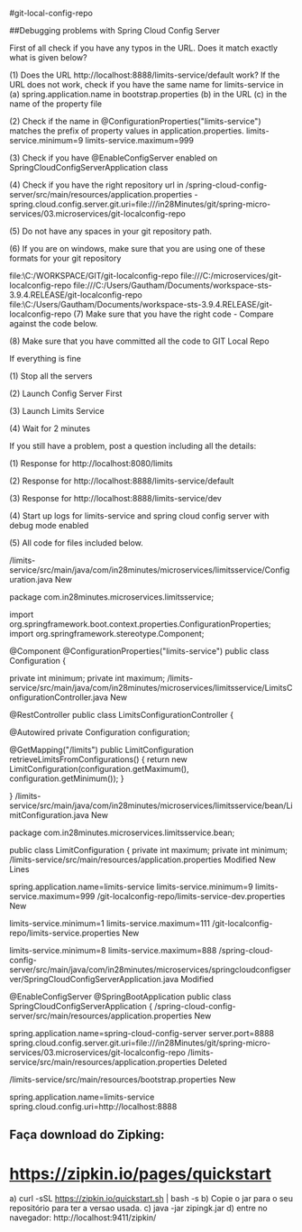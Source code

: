 #git-local-config-repo


##Debugging problems with Spring Cloud Config Server

First of all check if you have any typos in the URL. Does it match exactly what is given below?

(1) Does the URL http://localhost:8888/limits-service/default work? If the URL does not work, check if you have the same name for limits-service in (a) spring.application.name in bootstrap.properties (b) in the URL (c) in the name of the property file

(2) Check if the name in @ConfigurationProperties("limits-service") matches the prefix of property values in application.properties. limits-service.minimum=9 limits-service.maximum=999

(3) Check if you have @EnableConfigServer enabled on SpringCloudConfigServerApplication class

(4) Check if you have the right repository url in /spring-cloud-config-server/src/main/resources/application.properties - spring.cloud.config.server.git.uri=file:///in28Minutes/git/spring-micro-services/03.microservices/git-localconfig-repo

(5) Do not have any spaces in your git repository path.

(6) If you are on windows, make sure that you are using one of these formats for your git repository

 file:\\C:/WORKSPACE/GIT/git-localconfig-repo
 file:///C:/microservices/git-localconfig-repo
file:///C:/Users/Gautham/Documents/workspace-sts-3.9.4.RELEASE/git-localconfig-repo
file:\\C:/Users/Gautham/Documents/workspace-sts-3.9.4.RELEASE/git-localconfig-repo
(7) Make sure that you have the right code - Compare against the code below.

(8) Make sure that you have committed all the code to GIT Local Repo

If everything is fine

(1) Stop all the servers

(2) Launch Config Server First

(3) Launch Limits Service

(4) Wait for 2 minutes

If you still have a problem, post a question including all the details:

(1) Response for http://localhost:8080/limits

(2) Response for http://localhost:8888/limits-service/default

(3) Response for http://localhost:8888/limits-service/dev

(4) Start up logs for limits-service and spring cloud config server with debug mode enabled

(5) All code for files included below.

/limits-service/src/main/java/com/in28minutes/microservices/limitsservice/Configuration.java New

package com.in28minutes.microservices.limitsservice;

import org.springframework.boot.context.properties.ConfigurationProperties;
import org.springframework.stereotype.Component;

@Component
@ConfigurationProperties("limits-service")
public class Configuration {
  
  private int minimum;
  private int maximum;
/limits-service/src/main/java/com/in28minutes/microservices/limitsservice/LimitsConfigurationController.java New

@RestController
public class LimitsConfigurationController {

  @Autowired
  private Configuration configuration;

  @GetMapping("/limits")
  public LimitConfiguration retrieveLimitsFromConfigurations() {
    return new LimitConfiguration(configuration.getMaximum(), 
        configuration.getMinimum());
  }

}
/limits-service/src/main/java/com/in28minutes/microservices/limitsservice/bean/LimitConfiguration.java New

package com.in28minutes.microservices.limitsservice.bean;

public class LimitConfiguration {
  private int maximum;
  private int minimum;
/limits-service/src/main/resources/application.properties Modified New Lines

spring.application.name=limits-service
limits-service.minimum=9
limits-service.maximum=999
/git-localconfig-repo/limits-service-dev.properties New

limits-service.minimum=1
limits-service.maximum=111
/git-localconfig-repo/limits-service.properties New

limits-service.minimum=8
limits-service.maximum=888
/spring-cloud-config-server/src/main/java/com/in28minutes/microservices/springcloudconfigserver/SpringCloudConfigServerApplication.java Modified

@EnableConfigServer
@SpringBootApplication
public class SpringCloudConfigServerApplication {
/spring-cloud-config-server/src/main/resources/application.properties New

spring.application.name=spring-cloud-config-server
server.port=8888
spring.cloud.config.server.git.uri=file:///in28Minutes/git/spring-micro-services/03.microservices/git-localconfig-repo
/limits-service/src/main/resources/application.properties Deleted

/limits-service/src/main/resources/bootstrap.properties New

spring.application.name=limits-service
spring.cloud.config.uri=http://localhost:8888

## Faça download do Zipking:

# https://zipkin.io/pages/quickstart
  
   a) curl -sSL https://zipkin.io/quickstart.sh | bash -s
   b) Copie o jar para o seu repositório para ter a versao usada.
   c) java -jar zipingk.jar
   d) entre no navegador: http://localhost:9411/zipkin/

